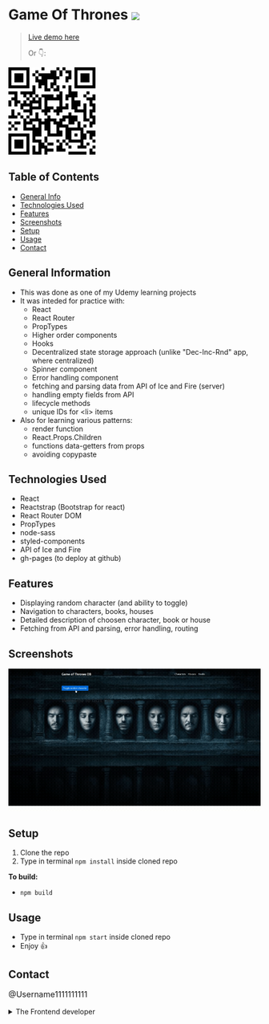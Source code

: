 # Game Of Thrones <img src="https://img.shields.io/badge/Status-Complete-green" style="vertical-align: middle;">
> 
> <p><a href="https://username1111111111.github.io/Game-of-Thrones/">Live demo here</a></p>
> <p>Or 👇:</p>
<a href="https://username1111111111.github.io/Game-of-Thrones/">
 <img src="./_resourses/got.png">
</a>

## Table of Contents
* [General Info](#general-information)
* [Technologies Used](#technologies-used)
* [Features](#features)
* [Screenshots](#screenshots)
* [Setup](#setup)
* [Usage](#usage)
* [Contact](#contact)


## General Information
- This was done as one of my Udemy learning projects
- It was inteded for practice with:
	- React 
	- React Router
	- PropTypes
	- Higher order components
	- Hooks
	- Decentralized state storage approach (unlike "Dec-Inc-Rnd" app, where centralized)
	- Spinner component
	- Error handling component
	- fetching and parsing data from API of Ice and Fire (server)
	- handling empty fields from API 
	- lifecycle methods
	- unique IDs for \<li> items
- Also for learning various patterns: 
	- render function
	- React.Props.Children
	- functions data-getters from props
	- avoiding copypaste

## Technologies Used
- React
- Reactstrap (Bootstrap for react)
- React Router DOM
- PropTypes
- node-sass
- styled-components
- API of Ice and Fire
- gh-pages (to deploy at github)

## Features
- Displaying random character (and ability to toggle)
- Navigation to characters, books, houses
- Detailed description of choosen character, book or house
- Fetching from API and parsing, error handling, routing

## Screenshots
![Screenshot](./_resourses/got.gif)

## Setup
1. Clone the repo  
2. Type in terminal `npm install` inside cloned repo

**To build:**
* `npm build`

## Usage
- Type in terminal `npm start` inside cloned repo
- Enjoy 👍

## Contact
<p style="font-size: 16px;"><a style="text-decoration: none;"href="https://github.com/Username1111111111/Username1111111111">@Username1111111111</a><details> 
  <summary>The Frontend developer</summary>
  💪
</details></p>


